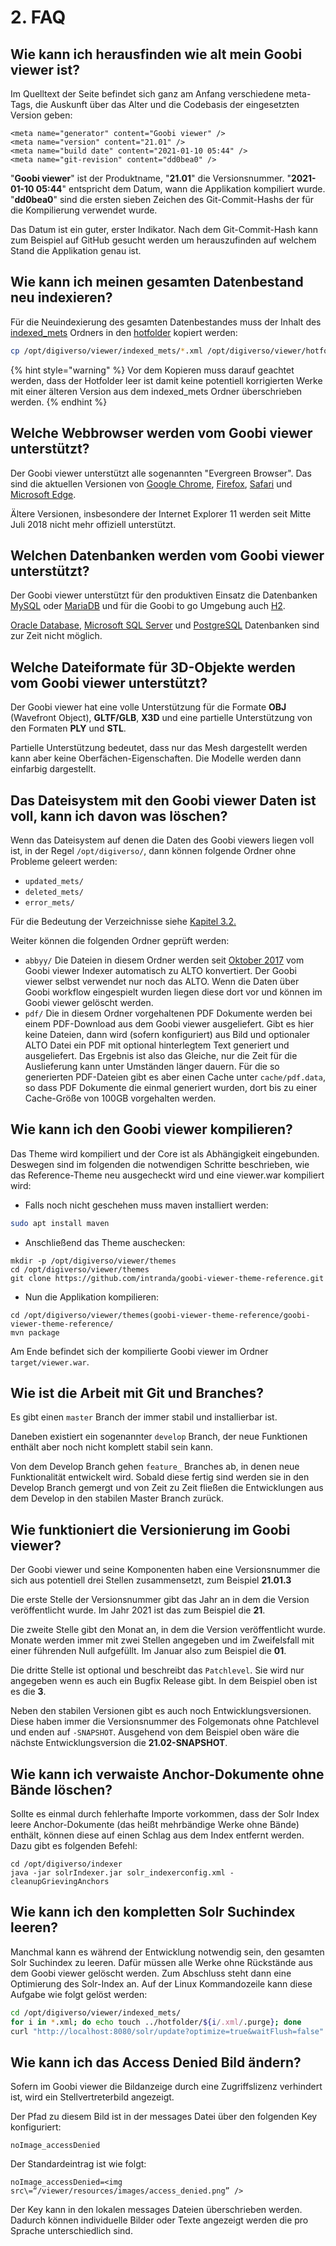 # 2. FAQ

## Wie kann ich herausfinden wie alt mein Goobi viewer ist?

Im Quelltext der Seite befindet sich ganz am Anfang verschiedene meta-Tags, die Auskunft über das Alter und die Codebasis der eingesetzten Version geben:

```markup
<meta name="generator" content="Goobi viewer" />
<meta name="version" content="21.01" />
<meta name="build date" content="2021-01-10 05:44" />
<meta name="git-revision" content="dd0bea0" />
```

"**Goobi viewer**" ist der Produktname, "**21.01**" die Versionsnummer. "**2021-01-10 05:44**" entspricht dem Datum, wann die Applikation kompiliert wurde. "**dd0bea0**" sind die ersten sieben Zeichen des Git-Commit-Hashs der für die Kompilierung verwendet wurde. 

Das Datum ist ein guter, erster Indikator. Nach dem Git-Commit-Hash kann zum Beispiel auf GitHub gesucht werden um herauszufinden auf welchem Stand die Applikation genau ist. 

## Wie kann ich meinen gesamten Datenbestand neu indexieren?

Für die Neuindexierung des gesamten Datenbestandes muss der Inhalt des [indexed\_mets](../conf/2/2.md#3-2-18-parameter-indexedmets) Ordners in den [hotfolder](../conf/2/2.md#3-2-1-parameter-hotfolder) kopiert werden:

```bash
cp /opt/digiverso/viewer/indexed_mets/*.xml /opt/digiverso/viewer/hotfolder/
```

{% hint style="warning" %}
Vor dem Kopieren muss darauf geachtet werden, dass der Hotfolder leer ist damit keine potentiell korrigierten Werke mit einer älteren Version aus dem indexed\_mets Ordner überschrieben werden.
{% endhint %}

## Welche Webbrowser werden vom Goobi viewer unterstützt?

Der Goobi viewer unterstützt alle sogenannten "Evergreen Browser". Das sind die aktuellen Versionen von [Google Chrome](https://www.google.com/chrome/), [Firefox](http://www.mozilla.org/firefox/), [Safari](http://www.apple.com/safari/) und [Microsoft Edge](https://www.microsoft.com/en-us/windows/microsoft-edge).

Ältere Versionen, insbesondere der Internet Explorer 11 werden seit Mitte Juli 2018 nicht mehr offiziell unterstützt.

## Welchen Datenbanken werden vom Goobi viewer unterstützt?

Der Goobi viewer unterstützt für den produktiven Einsatz die Datenbanken [MySQL](https://en.wikipedia.org/wiki/MySQL) oder [MariaDB](https://en.wikipedia.org/wiki/MariaDB) und für die Goobi to go Umgebung auch [H2](https://en.wikipedia.org/wiki/H2_%28DBMS%29).

[Oracle Database](https://en.wikipedia.org/wiki/Oracle_Database), [Microsoft SQL Server](https://en.wikipedia.org/wiki/Microsoft_SQL_Server) und [PostgreSQL](https://en.wikipedia.org/wiki/PostgreSQL) Datenbanken sind zur Zeit nicht möglich.

## Welche Dateiformate für 3D-Objekte werden vom Goobi viewer unterstützt?

Der Goobi viewer hat eine volle Unterstützung für die Formate **OBJ** \(Wavefront Object\), **GLTF/GLB**, **X3D** und eine partielle Unterstützung von den Formaten **PLY** und **STL**. 

Partielle Unterstützung bedeutet, dass nur das Mesh dargestellt werden kann aber keine Oberfächen-Eigenschaften. Die Modelle werden dann einfarbig dargestellt.

## Das Dateisystem mit den Goobi viewer Daten ist voll, kann ich davon was löschen?

Wenn das Dateisystem auf denen die Daten des Goobi viewers liegen voll ist, in der Regel `/opt/digiverso/`, dann können folgende Ordner ohne Probleme geleert werden:

* `updated_mets/`
* `deleted_mets/`
* `error_mets/`

Für die Bedeutung der Verzeichnisse siehe [Kapitel 3.2.](../conf/2/2.md) 

Weiter können die folgenden Ordner geprüft werden:

* `abbyy/`  Die Dateien in diesem Ordner werden seit [Oktober 2017](https://docs.intranda.com/goobi-viewer-digests-de/2017/10#speicherverbrauch) vom Goobi viewer Indexer automatisch zu ALTO konvertiert. Der Goobi viewer selbst verwendet nur noch das ALTO. Wenn die Daten über Goobi workflow eingespielt wurden liegen diese dort vor und können im Goobi viewer gelöscht werden.
* `pdf/`  Die in diesem Ordner vorgehaltenen PDF Dokumente werden bei einem PDF-Download aus dem Goobi viewer ausgeliefert. Gibt es hier keine Dateien, dann wird \(sofern konfiguriert\) aus Bild und optionaler ALTO Datei ein PDF mit optional hinterlegtem Text generiert und ausgeliefert. Das Ergebnis ist also das Gleiche, nur die Zeit für die Auslieferung kann unter Umständen länger dauern.  Für die so generierten PDF-Dateien gibt es aber einen Cache unter `cache/pdf.data`, so dass PDF Dokumente die einmal generiert wurden, dort bis zu einer Cache-Größe von 100GB vorgehalten werden.

## Wie kann ich den Goobi viewer kompilieren?

Das Theme wird kompiliert und der Core ist als Abhängigkeit eingebunden. Deswegen sind im folgenden die notwendigen Schritte beschrieben, wie das Reference-Theme neu ausgecheckt wird und eine viewer.war kompiliert wird:

* Falls noch nicht geschehen muss maven installiert werden:

```bash
sudo apt install maven
```

* Anschließend das Theme auschecken:

```text
mkdir -p /opt/digiverso/viewer/themes
cd /opt/digiverso/viewer/themes
git clone https://github.com/intranda/goobi-viewer-theme-reference.git
```

* Nun die Applikation kompilieren:

```text
cd /opt/digiverso/viewer/themes(goobi-viewer-theme-reference/goobi-viewer-theme-reference/
mvn package
```

Am Ende befindet sich der kompilierte Goobi viewer im Ordner `target/viewer.war`.

## Wie ist die Arbeit mit Git und Branches?

Es gibt einen `master` Branch der immer stabil und installierbar ist. 

Daneben existiert ein sogenannter `develop` Branch, der neue Funktionen enthält aber noch nicht komplett stabil sein kann. 

Von dem Develop Branch gehen `feature_` Branches ab, in denen neue Funktionalität entwickelt wird. Sobald diese fertig sind werden sie in den Develop Branch gemergt und von Zeit zu Zeit fließen die Entwicklungen aus dem Develop in den stabilen Master Branch zurück.

## Wie funktioniert die Versionierung im Goobi viewer?

Der Goobi viewer und seine Komponenten haben eine Versionsnummer die sich aus potentiell drei Stellen zusammensetzt, zum Beispiel **21.01.3** 

Die erste Stelle der Versionsnummer gibt das Jahr an in dem die Version veröffentlicht wurde. Im Jahr 2021 ist das zum Beispiel die **21**.

Die zweite Stelle gibt den Monat an, in dem die Version veröffentlicht wurde. Monate werden immer mit zwei Stellen angegeben und im Zweifelsfall mit einer führenden Null aufgefüllt. Im Januar also zum Beispiel die **01**.

Die dritte Stelle ist optional und beschreibt das `Patchlevel`. Sie wird nur angegeben wenn es auch ein Bugfix Release gibt. In dem Beispiel oben ist es die **3**.

Neben den stabilen Versionen gibt es auch noch Entwicklungsversionen. Diese haben immer die Versionsnummer des Folgemonats ohne Patchlevel und enden auf `-SNAPSHOT`. Ausgehend von dem Beispiel oben wäre die nächste Entwicklungsversion die **21.02-SNAPSHOT**.

## Wie kann ich verwaiste Anchor-Dokumente ohne Bände löschen?

Sollte es einmal durch fehlerhafte Importe vorkommen, dass der Solr Index leere Anchor-Dokumente \(das heißt mehrbändige Werke ohne Bände\) enthält, können diese auf einen Schlag aus dem Index entfernt werden. Dazu gibt es folgenden Befehl: 

```text
cd /opt/digiverso/indexer
java -jar solrIndexer.jar solr_indexerconfig.xml -cleanupGrievingAnchors
```

## Wie kann ich den kompletten Solr Suchindex leeren?

Manchmal kann es während der Entwicklung notwendig sein, den gesamten Solr Suchindex zu leeren. Dafür müssen alle Werke ohne Rückstände aus dem Goobi viewer gelöscht werden. Zum Abschluss steht dann eine Optimierung des Solr-Index an. Auf der Linux Kommandozeile kann diese Aufgabe wie folgt gelöst werden:

```bash
cd /opt/digiverso/viewer/indexed_mets/
for i in *.xml; do echo touch ../hotfolder/${i/.xml/.purge}; done
curl "http://localhost:8080/solr/update?optimize=true&waitFlush=false"
```

## Wie kann ich das Access Denied Bild ändern?

Sofern im Goobi viewer die Bildanzeige durch eine Zugriffslizenz verhindert ist, wird ein Stellvertreterbild angezeigt.

Der Pfad zu diesem Bild ist in der messages Datei über den folgenden Key konfiguriert: 

```text
noImage_accessDenied
```

Der Standardeintrag ist wie folgt:

```text
noImage_accessDenied=<img src\=“/viewer/resources/images/access_denied.png” />
```

Der Key kann in den lokalen messages Dateien überschrieben werden. Dadurch können individuelle Bilder oder Texte angezeigt werden die pro Sprache unterschiedlich sind.

##  

